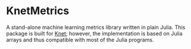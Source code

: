 # KnetMetrics

A stand-alone machine learning metrics library written in plain Julia. This package is built for [Knet](https://github.com/denizyuret/Knet.jl); however, the implementation is based on Julia arrays and thus compatible with most of the Julia programs.
